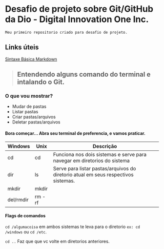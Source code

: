 # Desafio de projeto sobre Git/GitHub da Dio - Digital Innovation One Inc.

    Meu primeiro repositorio criado para desafio de projeto.

## Links úteis
[Sintaxe Básica Markdown](https://www.markdownguide.org/basic-syntax/)



> ## Entendendo alguns comando do terminal e intalando o Git.


### O que vou mostrar?
- Mudar de pastas
- Listar pastas
- Criar pastas/arquivos
- Deletar pastas/arquivos


#### Bora começar... Abra seu terminal de preferencia, e vamos praticar.

| Windows       | Unix      | Descrição |
|---------------|-----------|-----------|
| cd            | cd        | Funciona nos dois sistemas e serve para navegar em diretorios do sistema |
| dir           | ls        | Serve para listar pastas/arquivos do diretorio atual em seus respectivos sistemas. |
| mkdir         | mkdir     |           |
| del/rmdir     | rm -rf    |           |


#### Flags de comandos

``cd /algumacoisa`` em ambos sistemas te leva para o diretorio ``ex: cd /windows`` ou ``cd /etc``.

``cd ..`` Faz que que vc volte em diretorios anteriores.

